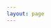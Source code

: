 ```yaml
---
layout: page
---
```




<script setup>
import ZouMaDeng from '@theme/components/ZouMaDeng.vue'
</script>
